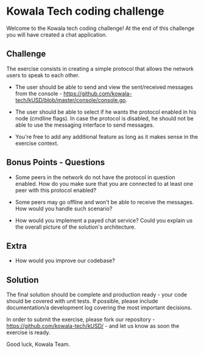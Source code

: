 # Kowala Tech coding challenge

Welcome to the Kowala tech coding challenge!
At the end of this challenge you will have created a chat application.

## Challenge

The exercise consists in creating a simple protocol that allows the network
users to speak to each other.

* The user should be able to send and view the sent/received messages from the
  console - https://github.com/kowala-tech/kUSD/blob/master/console/console.go.

* The user should be able to select if he wants the protocol enabled in his node
  (cmdline flags). In case the protocol is disabled, he should not be able to
  use the messaging interface to send messages.

* You're free to add any additional feature as long as it makes sense in the
  exercise context.

## Bonus Points - Questions

* Some peers in the network do not have the protocol in question enabled. How do
  you make sure that you are connected to at least one peer with this protocol
  enabled?

* Some peers may go offline and won't be able to receive the messages. How would
  you handle such scenario?

* How would you implement a payed chat service? Could you explain us the
  overall picture of the solution's architecture.

## Extra

* How would you improve our codebase?

## Solution

The final solution should be complete and production ready - your code should be
covered with unit tests. If possible, please include documentation/a development
log covering the most important decisions.

In order to submit the exercise, please fork our repository -
https://github.com/kowala-tech/kUSD/ - and let us know as soon the exercise is
ready.

Good luck,
Kowala Team.

